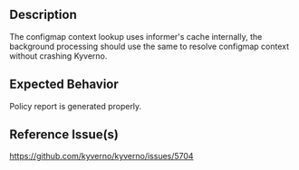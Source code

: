 ## Description

The configmap context lookup uses informer's cache internally, the background processing should use the same to resolve configmap context without crashing Kyverno.

## Expected Behavior

Policy report is generated properly.

## Reference Issue(s)

https://github.com/kyverno/kyverno/issues/5704